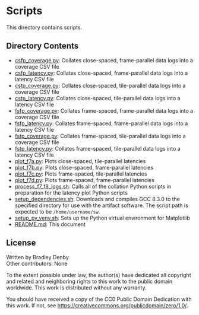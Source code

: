 # Scripts

This directory contains scripts.

## Directory Contents

* [csfp_coverage.py](csfp_coverage.py): Collates close-spaced, frame-parallel
  data logs into a coverage CSV file
* [csfp_latency.py](csfp_latency.py): Collates close-spaced, frame-parallel
  data logs into a latency CSV file
* [cstp_coverage.py](cstp_coverage.py): Collates close-spaced, tile-parallel
  data logs into a coverage CSV file
* [cstp_latency.py](cstp_latency.py): Collates close-spaced, tile-parallel data
  logs into a latency CSV file
* [fsfp_coverage.py](fsfp_coverage.py): Collates frame-spaced, frame-parallel
  data logs into a coverage CSV file
* [fsfp_latency.py](fsfp_latency.py): Collates frame-spaced, frame-parallel
  data logs into a latency CSV file
* [fstp_coverage.py](fstp_coverage.py): Collates frame-spaced, tile-parallel
  data logs into a coverage CSV file
* [fstp_latency.py](fstp_latency.py): Collates frame-spaced, tile-parallel data
  logs into a latency CSV file
* [plot_f7a.py](plot_f7a.py): Plots close-spaced, tile-parallel latencies
* [plot_f7b.py](plot_f7b.py): Plots close-spaced, frame-parallel latencies
* [plot_f7c.py](plot_f7c.py): Plots frame-spaced, tile-parallel latencies
* [plot_f7d.py](plot_f7d.py): Plots frame-spaced, frame-parallel latencies
* [process_f7_f8_logs.sh](process_f7_f8_logs.sh): Calls all of the collation
  Python scripts in preparation for the latency plot Python scripts
* [setup_dependencies.sh](setup_dependencies.sh): Downloads and compiles GCC
  8.3.0 to the specified directory for use with the artifact software. The
  script path is expected to be `/home/username/sw`.
* [setup_py_venv.sh](setup_py_venv.sh): Sets up the Python virtual environment
  for Matplotlib
* [README.md](README.md): This document

## License

Written by Bradley Denby  
Other contributors: None

To the extent possible under law, the author(s) have dedicated all copyright and
related and neighboring rights to this work to the public domain worldwide. This
work is distributed without any warranty.

You should have received a copy of the CC0 Public Domain Dedication with this
work. If not, see <https://creativecommons.org/publicdomain/zero/1.0/>.

